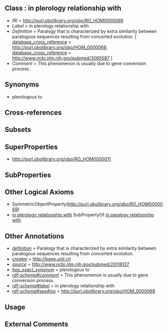 
## Class : in plerology relationship with

 * *IRI* = http://purl.obolibrary.org/obo/RO_HOM0000069
 * *Label* = in plerology relationship with
 * *Definition* = Paralogy that is characterized by extra similarity between paralogous sequences resulting from concerted evolution. [ [database_cross_reference](../../ef/oboInOwl#hasDbXref.md) = http://purl.obolibrary.org/obo/HOM_0000069, [database_cross_reference](../../ef/oboInOwl#hasDbXref.md) = http://www.ncbi.nlm.nih.gov/pubmed/3065587 ]
 * *Comment* = This phenomenon is usually due to gene conversion process.

## Synonyms

 * plerologous to

## Cross-references


## Subsets


## SuperProperties

 * <http://purl.obolibrary.org/obo/RO_HOM0000011>

## SubProperties


## Other Logical Axioms

 * SymmetricObjectProperty(<http://purl.obolibrary.org/obo/RO_HOM0000069>)
 * [in plerology relationship with](../../RO/69/RO_HOM0000069.md) SubPropertyOf [in paralogy relationship with](../../RO/11/RO_HOM0000011.md)

## Other Annotations

 * *[definition](../../IAO/15/IAO_0000115.md)* = Paralogy that is characterized by extra similarity between paralogous sequences resulting from concerted evolution.
 * *[creator](../../or/creator.md)* = http://bgee.unil.ch
 * *[source](../../ce/source.md)* = http://www.ncbi.nlm.nih.gov/pubmed/20116127
 * *[has_exact_synonym](../../ym/oboInOwl#hasExactSynonym.md)* = plerologous to
 * *[rdf-schema#comment](../../nt/rdf-schema#comment.md)* = This phenomenon is usually due to gene conversion process.
 * *[rdf-schema#label](../../el/rdf-schema#label.md)* = in plerology relationship with
 * *[rdf-schema#seeAlso](../../so/rdf-schema#seeAlso.md)* = http://purl.obolibrary.org/obo/HOM_0000069

## Usage


## External Comments

